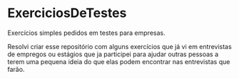 # ExerciciosDeTestes
Exercícios simples pedidos em testes para empresas.

Resolvi criar esse repositório com alguns exercícios que já vi em entrevistas de empregos ou estágios que ja participei para ajudar outras pessoas a terem uma pequena ideia do que elas podem encontrar nas entrevistas que farão.
